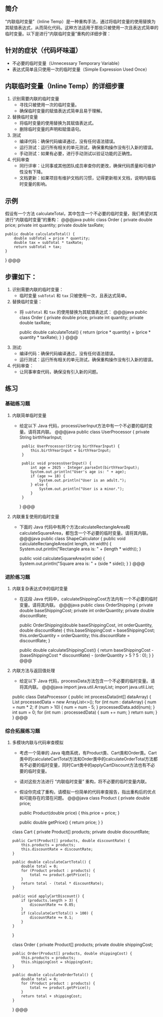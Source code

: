 ## 简介
“内联临时变量”（Inline Temp）是一种重构手法，通过将临时变量的使用替换为其赋值表达式，从而简化代码。这种方法适用于那些只被使用一次且表达式简单的临时变量。以下是进行“内联临时变量”重构的详细步骤：

## 针对的症状（代码坏味道）
- 不必要的临时变量（Unnecessary Temporary Variable）
- 表达式简单且只使用一次的临时变量（Simple Expression Used Once）

## 内联临时变量（Inline Temp）的详细步骤
1. 识别需要内联的临时变量
    - 寻找只被使用一次的临时变量。
    - 确保临时变量的赋值表达式简单且易于理解。
2. 替换临时变量
    - 将临时变量的使用替换为其赋值表达式。
    - 删除临时变量的声明和赋值语句。
3. 测试
    - 编译代码：确保代码编译通过，没有任何语法错误。
    - 运行测试：运行所有相关的单元测试，确保重构操作没有引入新的错误。
    - 手动测试：如果有必要，进行手动测试以验证功能的正确性。
4. 代码审查
    - 同行评审：让同事或其他团队成员审查你的更改，确保代码质量和可维护性没有下降。
    - 文档更新：如果项目有维护文档的习惯，记得更新相关文档，说明内联临时变量的影响。

## 示例
假设有一个方法 calculateTotal，其中包含一个不必要的临时变量，我们希望对其进行“内联临时变量”的重构：
@@@java
public class Order {
private double price;
private int quantity;
private double taxRate;

    public double calculateTotal() {
        double subTotal = price * quantity;
        double tax = subTotal * taxRate;
        return subTotal + tax;
    }
}
@@@

## 步骤如下：
1. 识别需要内联的临时变量：
    - 临时变量 `subTotal` 和 `tax` 只被使用一次，且表达式简单。
2. 替换临时变量：
    - 将 `subTotal` 和 `tax` 的使用替换为其赋值表达式：
      @@@java
      public class Order {
      private double price;
      private int quantity;
      private double taxRate;

      public double calculateTotal() {
      return (price * quantity) + (price * quantity * taxRate);
      }
      }
      @@@
3. 测试:
    - 编译代码：确保代码编译通过，没有任何语法错误。
    - 运行测试：运行所有相关的单元测试，确保重构操作没有引入新的错误。
4. 代码审查：
    - 让同事审查代码，确保没有引入新的问题。

## 练习
### 基础练习题
1. 内联简单临时变量
    - 给定以下 Java 代码，processUserInput方法中有一个不必要的临时变量。请将其内联。
      @@@java
      public class UserProcessor {
      private String birthYearInput;

           public UserProcessor(String birthYearInput) {
               this.birthYearInput = birthYearInput;
           }

           public void processUserInput() {
               int age = 2025 - Integer.parseInt(birthYearInput);
               System.out.println("User's age is: " + age);
               if (age >= 18) {
                   System.out.println("User is an adult.");
               } else {
                   System.out.println("User is a minor.");
               }
           }
      }
      @@@
2. 内联重复使用的临时变量
    - 下面的 Java 代码中有两个方法calculateRectangleArea和calculateSquareArea，都包含一个不必要的临时变量。请将其内联。
      @@@java
      public class ShapeCalculator {
      public void calculateRectangleArea(int length, int width) {
      System.out.println("Rectangle area is: " + (length * width));
      }

      public void calculateSquareArea(int side) {
      System.out.println("Square area is: " + (side * side));
      }
      }
      @@@

### 进阶练习题
1. 内联复杂表达式中的临时变量
    - 在这段 Java 代码中，calculateShippingCost方法内有一个不必要的临时变量。请将其内联。
      @@@java
      public class OrderShipping {
      private double baseShippingCost;
      private int orderQuantity;
      private double discountRate;

      public OrderShipping(double baseShippingCost, int orderQuantity, double discountRate) {
      this.baseShippingCost = baseShippingCost;
      this.orderQuantity = orderQuantity;
      this.discountRate = discountRate;
      }

      public double calculateShippingCost() {
      return baseShippingCost - (baseShippingCost * discountRate) - (orderQuantity > 5 ? 5 : 0);
      }
      }
      @@@
2. 内联方法与返回值处理
    - 给定以下 Java 代码，processData方法包含一个不必要的临时变量。请将其内联。
      @@@java
      import java.util.ArrayList;
      import java.util.List;

   public class DataProcessor {
   public int processData(int[] dataArray) {
   List<Integer> processedData = new ArrayList<>();
   for (int num : dataArray) {
   num = num * 2;
   if (num > 10) {
   num = num - 5;
   }
   processedData.add(num);
   }
   int sum = 0;
   for (int num : processedData) {
   sum += num;
   }
   return sum;
   }
   }
   @@@

### 综合拓展练习题
1. 多模块内联与代码审查模拟
    - 考虑一个简单的 Java 电商系统，有Product类、Cart类和Order类。Cart类中的calculateCartTotal方法和Order类中的calculateOrderTotal方法都有不必要的临时变量，同时Cart类中的applyCartDiscount方法也有不必要的临时变量。
    - 请对这些方法进行 “内联临时变量” 重构，将不必要的临时变量内联。
    - 假设你完成了重构，请模拟一份简单的代码审查报告，指出重构后的优点和可能存在的潜在问题。
      @@@java
      class Product {
      private double price;

      public Product(double price) {
      this.price = price;
      }

      public double getPrice() {
      return price;
      }
      }

   class Cart {
   private Product[] products;
   private double discountRate;

       public Cart(Product[] products, double discountRate) {
           this.products = products;
           this.discountRate = discountRate;
       }

       public double calculateCartTotal() {
           double total = 0;
           for (Product product : products) {
               total += product.getPrice();
           }
           return total - (total * discountRate);
       }

       public void applyCartDiscount() {
           if (products.length > 3) {
               discountRate += 0.05;
           }
           if (calculateCartTotal() > 100) {
               discountRate += 0.1;
           }
       }
   }

   class Order {
   private Product[] products;
   private double shippingCost;

       public Order(Product[] products, double shippingCost) {
           this.products = products;
           this.shippingCost = shippingCost;
       }

       public double calculateOrderTotal() {
           double total = 0;
           for (Product product : products) {
               total += product.getPrice();
           }
           return total + shippingCost;
       }
   }
   @@@